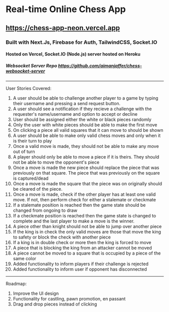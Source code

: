 # Real-time Online Chess App 
## https://chess-app-neon.vercel.app
### Built with Next.Js, Firebase for Auth, TailwindCSS, Socket.IO
#### Hosted on Vercel, Socket.IO (Node.js) server hosted on Heroku
##### Websocket Server Repo https://github.com/aimanjaffer/chess-websocket-server
---
User Stories Covered:
1) A user should be able to challenge another player to a game by typing their username and pressing a send request button.
2) A user should see a notification if they recieve a challenge with the requester's name/username and option to accept or decline
3) User should be assigned either the white or black pieces randomly
4) Only the user with white pieces should be able to make the first move
5) On clicking a piece all valid squares that it can move to should be shown
6) A user should be able to make only valid chess moves and only when it is their turn to play
7) Once a valid move is made, they should not be able to make any move out of turn
8) A player should only be able to move a piece if it is theirs. They should not be able to move the opponent's piece
9) Once a move is made the new piece should replace the piece that was previously on that square. The piece that was previously on the square is captured/dead
10) Once a move is made the square that the piece was on originally should be cleared of the piece.
11) Once a move is made, check if the other player has at least one valid move. If not, then perform check for either a stalemate or checkmate
12) If a stalemate position is reached then the game state should be changed from ongoing to draw
13) If a checkmate position is reached then the game state is changed to complete and the last player to make a move is the winner.
14) A piece other than knight should not be able to jump over another piece
15) If the king is in check the only valid moves are those that move the king to safety or block the check with another piece
16) If a king is in double check or more then the king is forced to move
17) A piece that is blocking the king from an attacker cannot be moved
18) A piece cannot be moved to a square that is occupied by a piece of the same color
19) Added functionality to inform players if their challenge is rejected
20) Added functionality to inform user if opponent has disconnected
---
Roadmap:
1) Improve the UI design
2) Functionality for castling, pawn promotion, en passant
3) Drag and drop pieces instead of clicking
